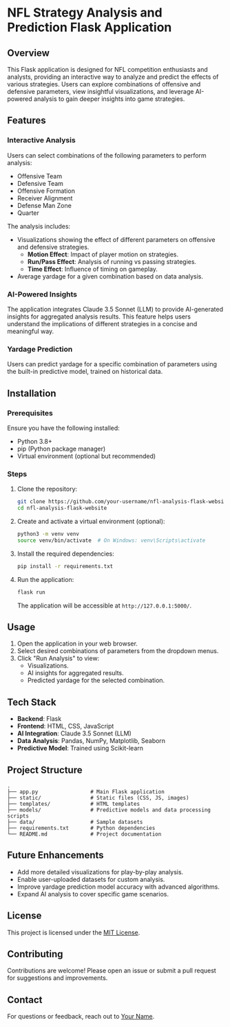 # NFL Strategy Analysis and Prediction Flask Application

## Overview
This Flask application is designed for NFL competition enthusiasts and analysts, providing an interactive way to analyze and predict the effects of various strategies. Users can explore combinations of offensive and defensive parameters, view insightful visualizations, and leverage AI-powered analysis to gain deeper insights into game strategies.

## Features

### Interactive Analysis
Users can select combinations of the following parameters to perform analysis:
- Offensive Team
- Defensive Team
- Offensive Formation
- Receiver Alignment
- Defense Man Zone
- Quarter

The analysis includes:
- Visualizations showing the effect of different parameters on offensive and defensive strategies.
  - **Motion Effect**: Impact of player motion on strategies.
  - **Run/Pass Effect**: Analysis of running vs passing strategies.
  - **Time Effect**: Influence of timing on gameplay.
- Average yardage for a given combination based on data analysis.

### AI-Powered Insights
The application integrates Claude 3.5 Sonnet (LLM) to provide AI-generated insights for aggregated analysis results. This feature helps users understand the implications of different strategies in a concise and meaningful way.

### Yardage Prediction
Users can predict yardage for a specific combination of parameters using the built-in predictive model, trained on historical data.

## Installation

### Prerequisites
Ensure you have the following installed:
- Python 3.8+
- pip (Python package manager)
- Virtual environment (optional but recommended)

### Steps
1. Clone the repository:
   ```bash
   git clone https://github.com/your-username/nfl-analysis-flask-website.git
   cd nfl-analysis-flask-website
   ```

2. Create and activate a virtual environment (optional):
   ```bash
   python3 -m venv venv
   source venv/bin/activate  # On Windows: venv\Scripts\activate
   ```

3. Install the required dependencies:
   ```bash
   pip install -r requirements.txt
   ```

4. Run the application:
   ```bash
   flask run
   ```
   The application will be accessible at `http://127.0.0.1:5000/`.

## Usage
1. Open the application in your web browser.
2. Select desired combinations of parameters from the dropdown menus.
3. Click "Run Analysis" to view:
   - Visualizations.
   - AI insights for aggregated results.
   - Predicted yardage for the selected combination.

## Tech Stack
- **Backend**: Flask
- **Frontend**: HTML, CSS, JavaScript
- **AI Integration**: Claude 3.5 Sonnet (LLM)
- **Data Analysis**: Pandas, NumPy, Matplotlib, Seaborn
- **Predictive Model**: Trained using Scikit-learn

## Project Structure
```
.
├── app.py                 # Main Flask application
├── static/                # Static files (CSS, JS, images)
├── templates/             # HTML templates
├── models/                # Predictive models and data processing scripts
├── data/                  # Sample datasets
├── requirements.txt       # Python dependencies
└── README.md              # Project documentation
```

## Future Enhancements
- Add more detailed visualizations for play-by-play analysis.
- Enable user-uploaded datasets for custom analysis.
- Improve yardage prediction model accuracy with advanced algorithms.
- Expand AI analysis to cover specific game scenarios.

## License
This project is licensed under the [MIT License](LICENSE).

## Contributing
Contributions are welcome! Please open an issue or submit a pull request for suggestions and improvements.

## Contact
For questions or feedback, reach out to [Your Name](mailto:light.email.work@gmail.com).
